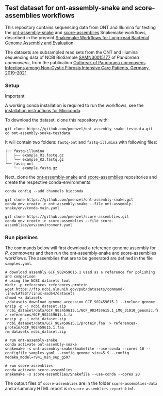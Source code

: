 
## Test dataset for ont-assembly-snake and score-assemblies workflows

This repository contains sequencing data from ONT and Illumina for testing the [ont-assembly-snake](https://github.com/pmenzel/ont-assembly-snake) and [score-assemblies](https://github.com/pmenzel/score-assemblies) Snakemake workflows,
described in the preprint [Snakemake Workflows for Long-read Bacterial Genome Assembly and Evaluation](https://www.preprints.org/manuscript/202208.0191/v1).

The datasets are subsampled read sets from the ONT and Illumina sequencing data of NCBI BioSample [SAMN30015177](https://www.ncbi.nlm.nih.gov/sra?LinkName=biosample_sra&from_uid=30015177) of _Pandoraea commovens_,
from the publication [Outbreak of Pandoraea commovens Infections among Non–Cystic Fibrosis Intensive Care Patients, Germany, 2019–2021](https://wwwnc.cdc.gov/eid/article/29/11/23-0493_article).

### Setup

> [!IMPORTANT]  
> A working conda installation is required to run the workflows, see the [installation instructions for Miniconda](https://docs.conda.io/projects/miniconda/en/latest/index.html#quick-command-line-install).

To download the dataset, clone this repository with:
```
git clone https://github.com/pmenzel/ont-assembly-snake-testdata.git
cd ont-assembly-snake-testdata
```

It will contain two folders: `fastq-ont` and `fastq-illumina` with following files:
```
├── fastq-illumina
│   ├── example_R1.fastq.gz
│   └── example_R2.fastq.gz
└── fastq-ont
    └── example.fastq.gz
```

Next, clone the [ont-assembly-snake](https://github.com/pmenzel/ont-assembly-snake) and [score-assemblies](https://github.com/pmenzel/score-assemblies) repositories and create the respective conda-environments:

```
conda config --add channels bioconda

git clone https://github.com/pmenzel/ont-assembly-snake.git
conda env create -n ont-assembly-snake --file ont-assembly-snake/env/conda-main.yaml

git clone https://github.com/pmenzel/score-assemblies.git
conda env create -n score-assemblies --file score-assemblies/env/environment.yaml
```

### Run pipelines

The commands below will first download a reference genome assembly for _P. commovens_ and then run the ont-assembly-snake and score-assemblies workflows.
The assemblies that are to be generated are defined in the file `samples.yaml`.

```
# download assembly GCF_902459615.1 used as a reference for polishing and comparison
# using the NCBI datasets tool
mkdir -p references references-protein
wget https://ftp.ncbi.nlm.nih.gov/pub/datasets/command-line/LATEST/linux-amd64/datasets
chmod +x datasets
./datasets download genome accession GCF_902459615.1 --include genome
unzip -p -j ncbi_dataset.zip 'ncbi_dataset/data/GCF_902459615.1/GCF_902459615.1_LMG_31010_genomic.fna' > references/GCF_902459615.1.fa
unzip -p -j ncbi_dataset.zip 'ncbi_dataset/data/GCF_902459615.1/protein.faa' > references-protein/GCF_902459615.1.faa
rm datasets ncbi_dataset.zip

# run ont-assembly-snake
conda activate ont-assembly-snake
snakemake -s ont-assembly-snake/Snakefile --use-conda --cores 10 --configfile samples.yaml --config genome_size=5.9 --config medaka_model=r941_min_sup_g507

# run score-assemblies
conda activate score-assemblies
snakemake -s score-assemblies/Snakefile --use-conda --cores 20

```

The output files of `score-assemblies` are in the folder `score-assemblies-data`
and a summary HTML report is in `score-assemblies-report.html`.

